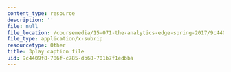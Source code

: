 ```yaml
---
content_type: resource
description: ''
file: null
file_location: /coursemedia/15-071-the-analytics-edge-spring-2017/9c4409f8786fc785db68701b7f1edbba_GPOUGpF-Sno.srt
file_type: application/x-subrip
resourcetype: Other
title: 3play caption file
uid: 9c4409f8-786f-c785-db68-701b7f1edbba
---
```

